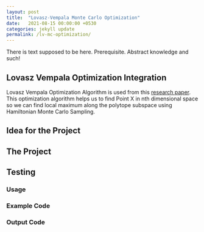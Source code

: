 ```yaml
---
layout: post
title:  "Lovasz-Vempala Monte Carlo Optimization"
date:   2021-08-15 00:00:00 +0530
categories: jekyll update
permalink: /lv-mc-optimization/
---
```


There is text supposed to be here. Prerequisite. Abstract knowledge and such!

## Lovasz Vempala Optimization Integration
Lovasz Vempala Optimization Algorithm is used from this [research paper](https://www.cc.gatech.edu/~vempala/acg/www/www/papers/integration.pdf). This optimization algorithm helps us to find Point X in nth dimensional space so we can find local maximum along the polytope subspace using Hamiltonian Monte Carlo Sampling.

## Idea for the Project

## The Project

## Testing 

### Usage

### Example Code

### Output Code
